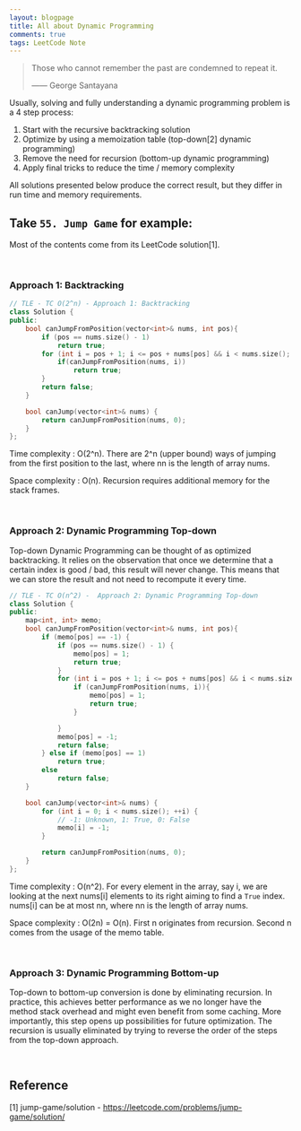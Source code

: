 ```yaml
---
layout: blogpage
title: All about Dynamic Programming
comments: true
tags: LeetCode Note
---
```


> Those who cannot remember the past are condemned to repeat it.
>
> —— George Santayana


<p>Usually, solving and fully understanding a dynamic programming problem is a 4 step process:</p>

<ol>
<li>Start with the recursive backtracking solution</li>
<li>Optimize by using a memoization table (top-down[2] dynamic programming)</li>
<li>Remove the need for recursion (bottom-up dynamic programming)</li>
<li>Apply final tricks to reduce the time / memory complexity </li>
</ol>

<p> All solutions presented below produce the correct result, but they differ in run time and memory requirements. </p>

<!--
<p>
    As the problem has an <strong>optimal substructure</strong>, it is natural to cache intermediate results.
    We ask the question dp(i, j): does text[i:] and pattern[j:] match?
    We can describe our answer in terms of answers to questions involving smaller strings.
</p>
-->

<h2>Take <code>55. Jump Game</code> for example:</h2>

<p>Most of the contents come from its LeetCode solution[1].</p>

<br />

### Approach 1: Backtracking ###
```cpp
// TLE - TC O(2^n) - Approach 1: Backtracking
class Solution {
public:
    bool canJumpFromPosition(vector<int>& nums, int pos){
        if (pos == nums.size() - 1)
            return true;
        for (int i = pos + 1; i <= pos + nums[pos] && i < nums.size(); ++i) {
            if(canJumpFromPosition(nums, i))
                return true;
        }
        return false;
    }

    bool canJump(vector<int>& nums) {
        return canJumpFromPosition(nums, 0);
    }
};
```
Time complexity : O(2^n). There are 2^n (upper bound) ways of jumping from the first position to the last, where nn is the length of array nums.

Space complexity : O(n). Recursion requires additional memory for the stack frames.

<br />

### Approach 2: Dynamic Programming Top-down ###

Top-down Dynamic Programming can be thought of as optimized backtracking. It relies on the observation that once we determine that a certain index is good / bad, this result will never change. This means that we can store the result and not need to recompute it every time.

```cpp
// TLE - TC O(n^2) -  Approach 2: Dynamic Programming Top-down
class Solution {
public:
    map<int, int> memo;
    bool canJumpFromPosition(vector<int>& nums, int pos){
        if (memo[pos] == -1) {
            if (pos == nums.size() - 1) {
                memo[pos] = 1;
                return true;
            }
            for (int i = pos + 1; i <= pos + nums[pos] && i < nums.size(); ++i) {
                if (canJumpFromPosition(nums, i)){
                    memo[pos] = 1;
                    return true;
                }

            }
            memo[pos] = -1;
            return false;
        } else if (memo[pos] == 1)
            return true;
        else
            return false;
    }

    bool canJump(vector<int>& nums) {
        for (int i = 0; i < nums.size(); ++i) {
            // -1: Unknown, 1: True, 0: False
            memo[i] = -1;
        }

        return canJumpFromPosition(nums, 0);
    }
};
```

Time complexity : O(n^2). For every element in the array, say i, we are looking at the next nums[i] elements to its right aiming to find a `True` index. nums[i] can be at most nn, where nn is the length of array nums.

Space complexity : O(2n) = O(n). First n originates from recursion. Second n comes from the usage of the memo table.

<br />

### Approach 3: Dynamic Programming Bottom-up ###

Top-down to bottom-up conversion is done by eliminating recursion. In practice, this achieves better performance as we no longer have the method stack overhead and might even benefit from some caching. More importantly, this step opens up possibilities for future optimization. The recursion is usually eliminated by trying to reverse the order of the steps from the top-down approach.

<br />

##  Reference ##
[1] jump-game/solution - https://leetcode.com/problems/jump-game/solution/